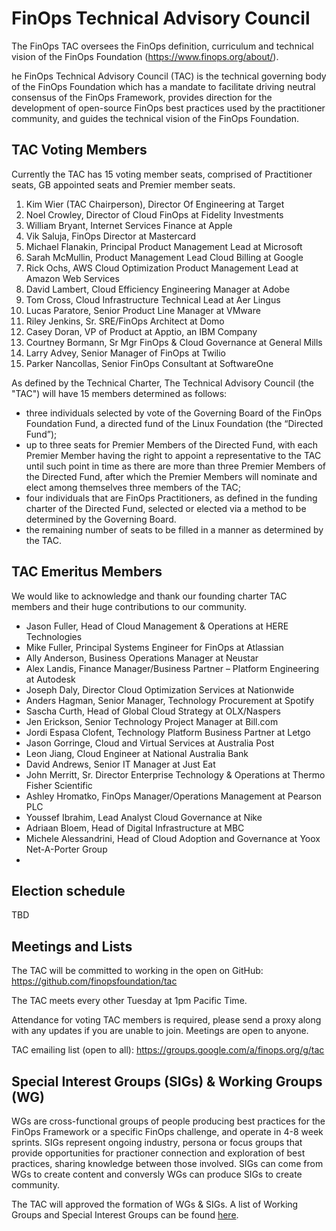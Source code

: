 # FinOps Technical Advisory Council

The FinOps TAC oversees the FinOps definition, curriculum and technical vision of the FinOps Foundation (https://www.finops.org/about/).

he FinOps Technical Advisory Council (TAC) is the technical governing body of the FinOps Foundation which has a mandate to facilitate driving neutral consensus of the FinOps Framework, provides direction for the development of open-source FinOps best practices used by the practitioner community, and guides the technical vision of the FinOps Foundation.


## TAC Voting Members

Currently the TAC has 15 voting member seats, comprised of Practitioner seats, GB appointed seats and Premier member seats.

1. Kim Wier (TAC Chairperson), Director Of Engineering at Target
1. Noel Crowley, Director of Cloud FinOps at Fidelity Investments
1. William Bryant, Internet Services Finance at Apple
1. Vik Saluja, FinOps Director at Mastercard
1. Michael Flanakin, Principal Product Management Lead at Microsoft
1. Sarah McMullin, Product Management Lead Cloud Billing at Google
1. Rick Ochs, AWS Cloud Optimization Product Management Lead at Amazon Web Services
1. David Lambert, Cloud Efficiency Engineering Manager at Adobe
1. Tom Cross, Cloud Infrastructure Technical Lead at Aer Lingus
1. Lucas Paratore, Senior Product Line Manager at VMware
1. Riley Jenkins, Sr. SRE/FinOps Architect at Domo
1. Casey Doran, VP of Product at Apptio, an IBM Company
1. Courtney Bormann, Sr Mgr FinOps & Cloud Governance at General Mills
1. Larry Advey, Senior Manager of FinOps at Twilio
1. Parker Nancollas, Senior FinOps Consultant at SoftwareOne

As defined by the Technical Charter, The Technical Advisory Council (the "TAC") will have 15 members determined as follows:

* three individuals selected by vote of the Governing Board of the FinOps Foundation Fund, a directed fund of the Linux Foundation (the “Directed Fund”);
* up to three seats for Premier Members of the Directed Fund, with each Premier Member having the right to appoint a representative to the TAC until such point in time as there are more than three Premier Members of the Directed Fund, after which the Premier Members will nominate and elect among themselves three members of the TAC;
* four individuals that are FinOps Practitioners, as defined in the funding charter of the Directed Fund, selected or elected via a method to be determined by the Governing Board.
* the remaining number of seats to be filled in a manner as determined by the TAC.


## TAC Emeritus Members
We would like to acknowledge and thank our founding charter TAC members and their huge contributions to our community.

* Jason Fuller, Head of Cloud Management & Operations at HERE Technologies
* Mike Fuller, Principal Systems Engineer for FinOps at Atlassian
* Ally Anderson, Business Operations Manager at Neustar
* Alex Landis, Finance Manager/Business Partner – Platform Engineering at Autodesk
* Joseph Daly, Director Cloud Optimization Services at Nationwide
* Anders Hagman, Senior Manager, Technology Procurement at Spotify
* Sascha Curth, Head of Global Cloud Strategy at OLX/Naspers
* Jen Erickson, Senior Technology Project Manager at Bill.com
* Jordi Espasa Clofent, Technology Platform Business Partner at Letgo
* Jason Gorringe, Cloud and Virtual Services at Australia Post
* Leon Jiang, Cloud Engineer at National Australia Bank
* David Andrews, Senior IT Manager at Just Eat
* John Merritt, Sr. Director Enterprise Technology & Operations at Thermo Fisher Scientific
* Ashley Hromatko, FinOps Manager/Operations Management at Pearson PLC
* Youssef Ibrahim, Lead Analyst Cloud Governance at Nike
* Adriaan Bloem, Head of Digital Infrastructure at MBC
* Michele Alessandrini, Head of Cloud Adoption and Governance at Yoox Net-A-Porter Group
*




## Election schedule

TBD

## Meetings and Lists

The TAC will be committed to working in the open on GitHub: https://github.com/finopsfoundation/tac

The TAC meets every other Tuesday at 1pm Pacific Time.

Attendance for voting TAC members is required, please send a proxy along with any updates if you are unable to join. Meetings are open to anyone.

TAC emailing list (open to all): https://groups.google.com/a/finops.org/g/tac


## Special Interest Groups (SIGs) & Working Groups (WG)
WGs are cross-functional groups of people producing best practices for the FinOps Framework or a specific FinOps challenge, and operate in 4-8 week sprints. SIGs represent ongoing industry, persona or focus groups that provide opportunities for practioner connection and exploration of best practices, sharing knowledge between those involved. SIGs can come from WGs to create content and conversly WGs can produce SIGs to create community.

The TAC will approved the formation of WGs & SIGs. A list of Working Groups and Special Interest Groups can be found [here](https://www.finops.org/projects/overview/).
